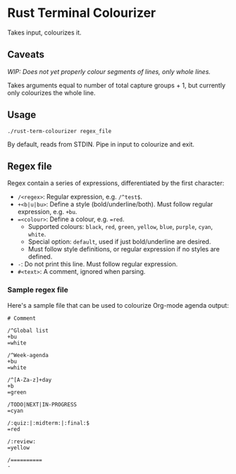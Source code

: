 # Rust Terminal Colourizer

Takes input, colourizes it.

## Caveats

*WIP: Does not yet properly colour segments of lines, only whole lines.*

Takes arguments equal to number of total capture groups + 1, but currently only colourizes the whole line.

## Usage

    ./rust-term-colourizer regex_file

By default, reads from STDIN. Pipe in input to colourize and exit.

## Regex file

Regex contain a series of expressions, differentiated by the first character:

- `/<regex>`: Regular expression, e.g. `/^test$`.
- `+<b|u|bu>`: Define a style (bold/underline/both). Must follow regular expression, e.g. `+bu`.
- `=<colour>`: Define a colour, e.g. `=red`.
    - Supported colours: `black`, `red`, `green`, `yellow`, `blue`, `purple`, `cyan`, `white`.
    - Special option: `default`, used if just bold/underline are desired.
    - Must follow style definitions, or regular expression if no styles are defined.
- `-`: Do not print this line. Must follow regular expression.
- `#<text>`: A comment, ignored when parsing.

### Sample regex file

Here's a sample file that can be used to colourize Org-mode agenda output:

```
# Comment

/^Global list
+bu
=white

/^Week-agenda
+bu
=white

/^[A-Za-z]+day
+b
=green

/TODO|NEXT|IN-PROGRESS
=cyan

/:quiz:|:midterm:|:final:$
=red

/:review:
=yellow

/==========
-
```
